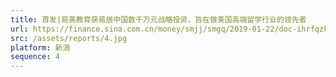 ```yaml
---
title: 首发|易美教育获易居中国数千万元战略投资，旨在做美国高端留学行业的领先者
url: https://finance.sina.com.cn/money/smjj/smgq/2019-01-22/doc-ihrfqzka0013430.shtml
src: /assets/reports/4.jpg
platform: 新浪
sequence: 4
---
```


